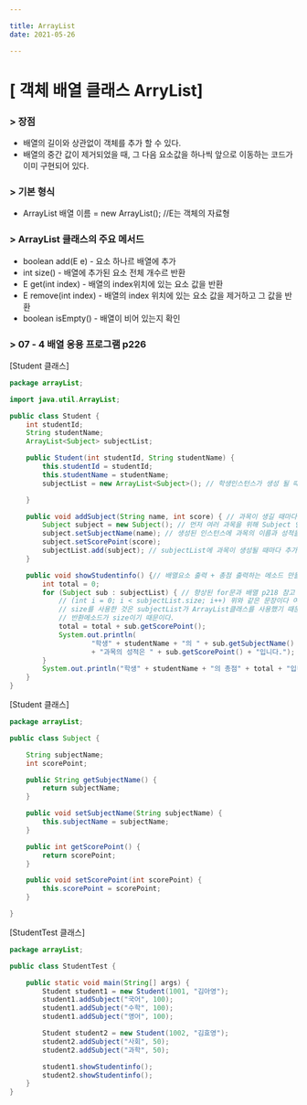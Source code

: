 ```yaml
---

title: ArrayList
date: 2021-05-26

---
```


# [ 객체 배열 클래스 ArryList] 
### > 장점
* 배열의 길이와 상관없이 객체를 추가 할 수 있다.
* 배열의 중간 값이 제거되었을 때, 그 다음 요소값을 하나씩 앞으로 이동하는 코드가 이미 구현되어 있다.

### > 기본 형식
* ArrayList<E> 배열 이름 = new ArrayList<E>(); //E는 객체의 자료형
  
### > ArrayList 클래스의 주요 메서드
* boolean add(E e) - 요소 하나르 배열에 추가
* int size() - 배열에 추가된 요소 전체 개수르 반환
* E get(int index) - 배열의 index위치에 있는 요소 값을 반환
* E remove(int index) - 배열의 index 위치에 있는 요소 값을 제거하고 그 값을 반환
* boolean isEmpty() - 배열이 비어 있는지 확인 

### > 07 - 4 배열 응용 프로그램 p226
[Student 클래스]

```java
package arrayList;

import java.util.ArrayList;

public class Student {
	int studentId;
	String studentName;
	ArrayList<Subject> subjectList;

	public Student(int studentId, String studentName) {
		this.studentId = studentId;
		this.studentName = studentName;
		subjectList = new ArrayList<Subject>(); // 학생인스턴스가 생성 될 때 마다 ArrayList클래스도 함께 만들어줌.

	}

	public void addSubject(String name, int score) { // 과목이 생길 때마다 subjectList에 추가해주는 메소드.
		Subject subject = new Subject(); // 먼저 여러 과목을 위해 Subject 인스턴스를 생성해준다.
		subject.setSubjectName(name); // 생성된 인스턴스에 과목의 이름과 성적을 입력해주는 메소드 .
		subject.setScorePoint(score);
		subjectList.add(subject); // subjectList에 과목이 생성될 때마다 추가해주는 ArrayList클래스의 메소드 p222 참고.
	}

	public void showStudentinfo() {// 배열요소 출력 + 총점 출력하는 메소드 만들기.
		int total = 0;
		for (Subject sub : subjectList) { // 향상된 for문과 배열 p218 참고
			// (int i = 0; i < subjectList.size; i++) 위와 같은 문장이다 여기서 길이를 legth를 사용하지 않고
			// size를 사용한 것은 subjectList가 ArrayList클래스를 사용했기 때문이고, ArrayList클래스의 배열 전체개수
			// 반환메소드가 size이기 때문이다.
			total = total + sub.getScorePoint();
			System.out.println(
					"학생" + studentName + "의 " + sub.getSubjectName() 
					+ "과목의 성적은 " + sub.getScorePoint() + "입니다.");
		}
		System.out.println("학생" + studentName + "의 총점" + total + "입니다.");
	}
}
```

[Student 클래스]

```java
package arrayList;

public class Subject {

	String subjectName;
	int scorePoint;

	public String getSubjectName() {
		return subjectName;
	}

	public void setSubjectName(String subjectName) {
		this.subjectName = subjectName;
	}

	public int getScorePoint() {
		return scorePoint;
	}

	public void setScorePoint(int scorePoint) {
		this.scorePoint = scorePoint;
	}

}
```

[StudentTest 클래스]

```java
package arrayList;

public class StudentTest {

	public static void main(String[] args) {
		Student student1 = new Student(1001, "김아영");
		student1.addSubject("국어", 100);
		student1.addSubject("수학", 100);
		student1.addSubject("영어", 100);

		Student student2 = new Student(1002, "김효영");
		student2.addSubject("사회", 50);
		student2.addSubject("과학", 50);

		student1.showStudentinfo();
		student2.showStudentinfo();
	}
}
```
